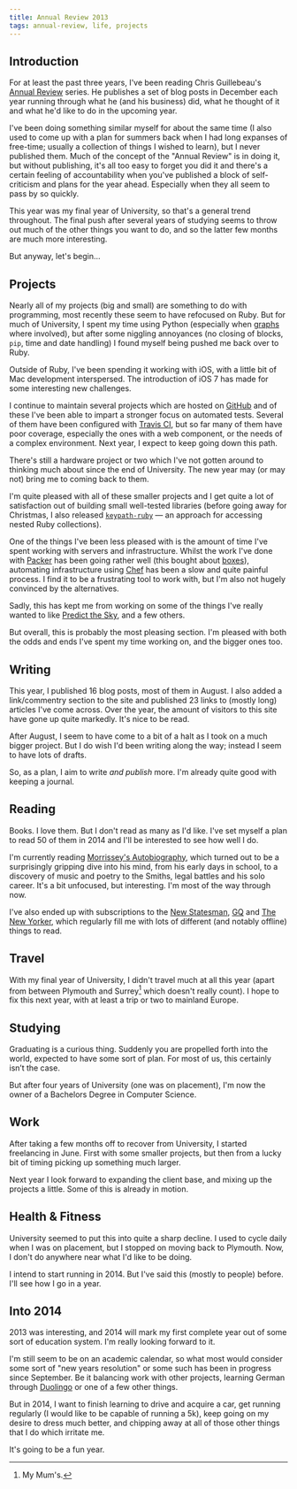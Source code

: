 ```yaml
---
title: Annual Review 2013
tags: annual-review, life, projects
---
```


## Introduction

For at least the past three years, I've been reading Chris Guillebeau's 
[Annual Review][annualreviews] series. He publishes a set of blog posts in December 
each year running through what he (and his business) did, what he thought of it and 
what he'd like to do in the upcoming year.

I've been doing something similar myself for about the same time (I also used to
come up with a plan for summers back when I had long expanses of free-time; usually
a collection of things I wished to learn), but I never published them. Much of the
concept of the "Annual Review" is in doing it, but without publishing, it's all too
easy to forget you did it and there's a certain feeling of accountability when you've
published a block of self-criticism and plans for the year ahead. Especially when 
they all seem to pass by so quickly.

This year was my final year of University, so that's a general trend throughout.
The final push after several years of studying seems to throw out much of the other
things you want to do, and so the latter few months are much more interesting. 

But anyway, let's begin…

## Projects

Nearly all of my projects (big and small) are something to do with programming, most
recently these seem to have refocused on Ruby. But for much of University, I spent
my time using Python (especially when [graphs][] where involved), but after some 
niggling annoyances (no closing of blocks, `pip`, time and date handling) I found
myself being pushed me back over to Ruby. 

Outside of Ruby, I've been spending it working with iOS, with a little bit of Mac
development interspersed. The introduction of iOS 7 has made for some interesting 
new challenges.

I continue to maintain several projects which are hosted on [GitHub][] and of these 
I've been able to impart a stronger focus on automated tests. Several of them have 
been configured with [Travis CI][], but so far many of them have poor coverage,
especially the ones with a web component, or the needs of a complex environment. 
Next year, I expect to keep going down this path.

There's still a hardware project or two which I've not gotten around to thinking
much about since the end of University. The new year may (or may not) bring me to
coming back to them.

I'm quite pleased with all of these smaller projects and I get quite a lot of
satisfaction out of building small well-tested libraries (before going away for
Christmas, I also released [`keypath-ruby`][keypath] –– an approach for accessing 
nested Ruby collections).

One of the things I've been less pleased with is the amount of time I've spent
working with servers and infrastructure. Whilst the work I've done with [Packer][] 
has been going rather well (this bought about [boxes][]), automating infrastructure 
using [Chef][] has been a slow and quite painful process. I find it to be a 
frustrating tool to work with, but I'm also not hugely convinced by the alternatives.

Sadly, this has kept me from working on some of the things I've really wanted to 
like [Predict the Sky][], and a few others.

But overall, this is probably the most pleasing section. I'm pleased with both the
odds and ends I've spent my time working on, and the bigger ones too.

## Writing

This year, I published 16 blog posts, most of them in August. I also added a 
link/commentry section to the site and published 23 links to (mostly long) articles 
I've come across. Over the year, the amount of visitors to this site have gone up
quite markedly. It's nice to be read.

After August, I seem to have come to a bit of a halt as I took on a much bigger
project. But I do wish I'd been writing along the way; instead I seem to have lots 
of drafts.

So, as a plan, I aim to write *and publish* more. I'm already quite good with
keeping a journal.

## Reading

Books. I love them. But I don't read as many as I'd like. I've set myself a plan to
read 50 of them in 2014 and I'll be interested to see how well I do.

I'm currently reading [Morrissey's Autobiography][morrissey], which turned out to 
be a surprisingly gripping dive into his mind, from his early days in school, to a
discovery of music and poetry to the Smiths, legal battles and his solo career. 
It's a bit unfocused, but interesting. I'm most of the way through now. 

I've also ended up with subscriptions to the [New Statesman][], [GQ][] and 
[The New Yorker][], which regularly fill me with lots of different (and notably 
offline) things to read.

## Travel

With my final year of University, I didn't travel much at all this year (apart from
between Plymouth and Surrey[^mum] which doesn't really count). I hope to fix this 
next year, with at least a trip or two to mainland Europe.

## Studying

Graduating is a curious thing. Suddenly you are propelled forth into the world,
expected to have some sort of plan. For most of us, this certainly isn’t the case.

But after four years of University (one was on placement), I'm now the owner of a
Bachelors Degree in Computer Science.

## Work

After taking a few months off to recover from University, I started freelancing in
June. First with some smaller projects, but then from a lucky bit of timing picking 
up something much larger.

Next year I look forward to expanding the client base, and mixing up the projects 
a little. Some of this is already in motion.

## Health & Fitness

University seemed to put this into quite a sharp decline. I used to cycle daily
when I was on placement, but I stopped on moving back to Plymouth. Now, I don't do
anywhere near what I'd like to be doing.

I intend to start running in 2014. But I've said this (mostly to people) before. 
I'll see how I go in a year.

## Into 2014

2013 was interesting, and 2014 will mark my first complete year out of some sort of
education system. I'm really looking forward to it.

I'm still seem to be on an academic calendar, so what most would consider some 
sort of "new years resolution" or some such has been in progress since September.
Be it balancing work with other projects, learning German through [Duolingo][] or
one of a few other things.

But in 2014, I want to finish learning to drive and acquire a car, get running 
regularly (I would like to be capable of running a 5k), keep going on my desire to 
dress much better, and chipping away at all of those other things that I do which
irritate me.

It's going to be a fun year.

[^mum]: My Mum's.

[annualreviews]: http://chrisguillebeau.com/3x5/category/annual-review/
[listviews]: http://nickcharlton.net/posts/building-custom-android-listviews.html
[graphs]: http://nickcharlton.net/tags/matplotlib.html
[GitHub]: https://github.com/nickcharlton
[Travis CI]: https://travis-ci.org
[keypath]: https://github.com/nickcharlton/keypath-ruby
[Packer]: http://www.packer.io/
[boxes]: http://boxes.nickcharlton.net/
[Chef]: http://www.getchef.com/chef/
[Predict the Sky]: http://predicthesky.org/
[morrissey]: http://www.amazon.co.uk/gp/product/0141394811/ref=as_li_ss_tl?ie=UTF8&camp=1634&creative=19450&creativeASIN=0141394811&linkCode=as2&tag=nisbl-21
[New Statesman]: http://www.newstatesman.com/
[GQ]: http://www.gq-magazine.co.uk/
[The New Yorker]: http://www.newyorker.com
[Duolingo]: http://duolingo.com/

